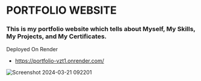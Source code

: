 # PORTFOLIO WEBSITE

### This is my portfolio website which tells about Myself, My Skills, My Projects, and My Certificates. 

Deployed On Render
- https://portfolio-vzt1.onrender.com/


![Screenshot 2024-03-21 092201](https://github.com/HemantWD/Portfolio/assets/115880634/0f3ee644-df3e-40ff-ad43-1f8a656ac5d9)
